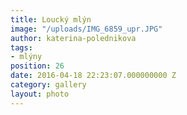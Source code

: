 ```yaml
---
title: Loucký mlýn
image: "/uploads/IMG_6859_upr.JPG"
author: katerina-polednikova
tags:
- mlýny
position: 26
date: 2016-04-18 22:23:07.000000000 Z
category: gallery
layout: photo
---
```

